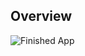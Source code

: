 ## Overview

![Finished App](https://github.com/achmadkamal/struktur_data_dan_logika/blob/master/image/Overview.png?raw=true)
